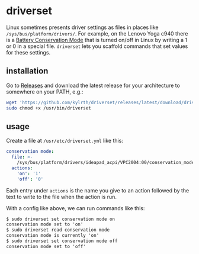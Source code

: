 # driverset

Linux sometimes presents driver settings as files in places like `/sys/bus/platform/drivers/`. For example, on the Lenovo Yoga c940 there is a [Battery Conservation Mode](https://wiki.archlinux.org/title/Lenovo_Yoga_c940#Power_management) that is turned on/off in Linux by writing a 1 or 0 in a special file. `driverset` lets you scaffold commands that set values for these settings.

## installation

Go to [Releases](https://github.com/kylrth/driverset/releases) and download the latest release for your architecture to somewhere on your PATH, e.g.:

```sh
wget 'https://github.com/kylrth/driverset/releases/latest/download/driverset-amd64' -O - | sudo tee /usr/bin/driverset > /dev/null
sudo chmod +x /usr/bin/driverset
```

## usage

Create a file at `/usr/etc/driverset.yml` like this:

```yaml
conservation mode:
  file: >-
    /sys/bus/platform/drivers/ideapad_acpi/VPC2004:00/conservation_mode
  actions:
    'on': '1'
    'off': '0'
```

Each entry under `actions` is the name you give to an action followed by the text to write to the file when the action is run.

With a config like above, we can run commands like this:

```txt
$ sudo driverset set conservation mode on
conservation mode set to 'on'
$ sudo driverset read conservation mode
conservation mode is currently 'on'
$ sudo driverset set conservation mode off
conservation mode set to 'off'
```
